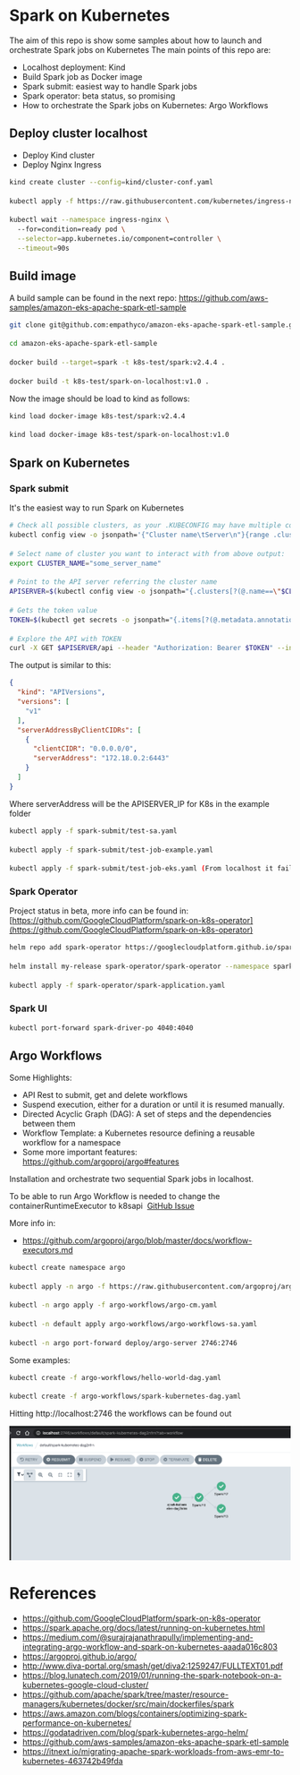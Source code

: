 # Spark on Kubernetes 
The aim of this repo is show some samples about how to launch and orchestrate Spark jobs on Kubernetes
The main points of this repo are: 
* Localhost deployment: Kind 
* Build Spark job as Docker image
* Spark submit: easiest way to handle Spark jobs
* Spark operator: beta status, so promising 
* How to orchestrate the Spark jobs on Kubernetes: Argo Workflows


## Deploy cluster localhost
* Deploy Kind cluster 
* Deploy Nginx Ingress

```sh
kind create cluster --config=kind/cluster-conf.yaml

kubectl apply -f https://raw.githubusercontent.com/kubernetes/ingress-nginx/master/deploy/static/provider/kind/deploy.yaml

kubectl wait --namespace ingress-nginx \ 
  --for=condition=ready pod \
  --selector=app.kubernetes.io/component=controller \
  --timeout=90s

```

## Build image 
A build sample can be found in the next repo:
https://github.com/aws-samples/amazon-eks-apache-spark-etl-sample
 
```sh 
git clone git@github.com:empathyco/amazon-eks-apache-spark-etl-sample.git

cd amazon-eks-apache-spark-etl-sample

docker build --target=spark -t k8s-test/spark:v2.4.4 .

docker build -t k8s-test/spark-on-localhost:v1.0 .
```

Now the image should be load to kind as follows: 

```sh
kind load docker-image k8s-test/spark:v2.4.4

kind load docker-image k8s-test/spark-on-localhost:v1.0
```


## Spark on Kubernetes

### Spark submit

It's the easiest way to run Spark on Kubernetes

```sh
# Check all possible clusters, as your .KUBECONFIG may have multiple contexts:
kubectl config view -o jsonpath='{"Cluster name\tServer\n"}{range .clusters[*]}{.name}{"\t"}{.cluster.server}{"\n"}{end}'

# Select name of cluster you want to interact with from above output:
export CLUSTER_NAME="some_server_name"

# Point to the API server referring the cluster name
APISERVER=$(kubectl config view -o jsonpath="{.clusters[?(@.name==\"$CLUSTER_NAME\")].cluster.server}")

# Gets the token value
TOKEN=$(kubectl get secrets -o jsonpath="{.items[?(@.metadata.annotations['kubernetes\.io/service-account\.name']=='default')].data.token}"|base64 --decode)

# Explore the API with TOKEN
curl -X GET $APISERVER/api --header "Authorization: Bearer $TOKEN" --insecure
```

The output is similar to this: 

```json 
{
  "kind": "APIVersions",
  "versions": [
    "v1"
  ],
  "serverAddressByClientCIDRs": [
    {
      "clientCIDR": "0.0.0.0/0",
      "serverAddress": "172.18.0.2:6443"
    }
  ]
}
```

Where serverAddress will be the APISERVER_IP for K8s in the example folder

```sh 
kubectl apply -f spark-submit/test-sa.yaml

kubectl apply -f spark-submit/test-job-example.yaml

kubectl apply -f spark-submit/test-job-eks.yaml (From localhost it fails because IAM roles permissions)
```

### Spark Operator 

Project status in beta, more info can be found in:
[https://github.com/GoogleCloudPlatform/spark-on-k8s-operator](https://github.com/GoogleCloudPlatform/spark-on-k8s-operator)

```sh
helm repo add spark-operator https://googlecloudplatform.github.io/spark-on-k8s-operator

helm install my-release spark-operator/spark-operator --namespace spark-operator --create-namespace

kubectl apply -f spark-operator/spark-application.yaml
```

### Spark UI 
```sh
kubectl port-forward spark-driver-po 4040:4040
```

## Argo Workflows 

Some Highlights: 
* API Rest to submit, get and delete workflows
* Suspend execution, either for a duration or until it is resumed manually.
* Directed Acyclic Graph (DAG): A set of steps and the dependencies between them
* Workflow Template: a Kubernetes resource defining a reusable workflow for a namespace
* Some more important features: https://github.com/argoproj/argo#features


Installation and orchestrate two sequential Spark jobs in localhost.

To be able to run Argo Workflow is needed to change the containerRuntimeExecutor to k8sapi  [GitHub Issue](https://github.com/argoproj/argo/issues/2557#issuecomment-607239438)

More info in: 
* https://github.com/argoproj/argo/blob/master/docs/workflow-executors.md



```sh
kubectl create namespace argo

kubectl apply -n argo -f https://raw.githubusercontent.com/argoproj/argo/stable/manifests/install.yaml

kubectl -n argo apply -f argo-workflows/argo-cm.yaml

kubectl -n default apply argo-workflows/argo-workflows-sa.yaml

kubectl -n argo port-forward deploy/argo-server 2746:2746

```

Some examples: 
```sh 
kubectl create -f argo-workflows/hello-world-dag.yaml

kubectl create -f argo-workflows/spark-kubernetes-dag.yaml

```
Hitting http://localhost:2746 the workflows can be found out

![](2020-12-30-16-37-39.png)

# References
* https://github.com/GoogleCloudPlatform/spark-on-k8s-operator
* https://spark.apache.org/docs/latest/running-on-kubernetes.html 
* https://medium.com/@surajrajanathrapully/implementing-and-integrating-argo-workflow-and-spark-on-kubernetes-aaada016c803
* https://argoproj.github.io/argo/
* http://www.diva-portal.org/smash/get/diva2:1259247/FULLTEXT01.pdf
* https://blog.lunatech.com/2019/01/running-the-spark-notebook-on-a-kubernetes-google-cloud-cluster/
* https://github.com/apache/spark/tree/master/resource-managers/kubernetes/docker/src/main/dockerfiles/spark
* https://aws.amazon.com/blogs/containers/optimizing-spark-performance-on-kubernetes/
* https://godatadriven.com/blog/spark-kubernetes-argo-helm/
* https://github.com/aws-samples/amazon-eks-apache-spark-etl-sample 
* https://itnext.io/migrating-apache-spark-workloads-from-aws-emr-to-kubernetes-463742b49fda